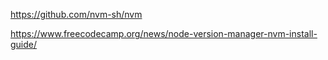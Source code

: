 https://github.com/nvm-sh/nvm

https://www.freecodecamp.org/news/node-version-manager-nvm-install-guide/